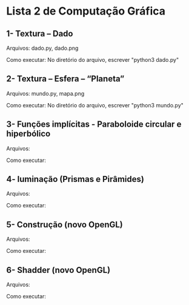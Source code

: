 # Lista 2 de Computação Gráfica

## 1- Textura – Dado
Arquivos: dado.py, dado.png

Como executar: No diretório do arquivo, escrever "python3 dado.py"


## 2- Textura – Esfera – “Planeta” 
Arquivos: mundo.py, mapa.png

Como executar: No diretório do arquivo, escrever "python3 mundo.py"


## 3- Funções implícitas - Paraboloide circular e hiperbólico 
Arquivos:

Como executar:


## 4- luminação (Prismas e Pirâmides)
Arquivos:

Como executar:


## 5- Construção (novo OpenGL)
Arquivos:

Como executar:


## 6- Shadder (novo OpenGL)
Arquivos:

Como executar:
